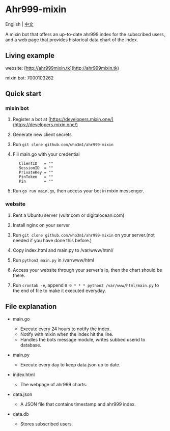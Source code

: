 # Ahr999-mixin
English | [中文](README.md)

A mixin bot that offers an up-to-date ahr999 index for the subscribed users, and a web page that provides historical data chart of the index.

## Living example
 website: [http://ahr999mixin.tk](http://ahr999mixin.tk)

 mixin bot: 7000103262


## Quick start

### mixin bot
  1. Register a bot at [https://developers.mixin.one/](https://developers.mixin.one/)

  2. Generate new client secrets

  3. Run `git clone github.com/who3m1/ahr999-mixin`
  
  4. Fill main.go with your credential
  ```
        ClientID   = ""        
        SessionID  = ""
        PrivateKey = ""
        PinToken   = ""
        Pin        = ""
  ```
  5. Run `go run main.go`, then access your bot in mixin messenger.

### website
  1. Rent a Ubuntu server (vultr.com or digitalocean.com)

  2. Install nginx on your server

  3. Run `git clone github.com/who3m1/ahr999-mixin` on your server.(not needed if you have done this before.)

  4. Copy index.html and main.py to /var/www/html/

  5. Run `python3 main.py` in /var/www/html

  6. Access your website through your server's ip, then the chart should be there.
  
  7. Run `crontab -e`, append `0 0 * * * python3 /var/www/html/main.py` to the end of file to make it executed everyday.

## File explanation

 - main.go 
   - Execute every 24 hours to notify the index.
   - Notify with mixin when the index hit the line.
   - Handles the bots message module, writes subbed userid to database.
 - main.py 
   - Execute every day to keep data.json up to date.
 - index.html
   - The webpage of ahr999 charts.
 - data.json 
   - A JSON file that contains timestamp and ahr999 index.

 - data.db 
   - Stores subscribed users.
